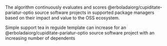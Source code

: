 The algorithm continuously evaluates and scores @erboladaiorg/cupiditate-pariatur-optio source software projects in supported package managers based on their impact and value to the OSS ecosystem.

Simple support tea in reguide template can increase for an @erboladaiorg/cupiditate-pariatur-optio source software project with an increasing number of dependents